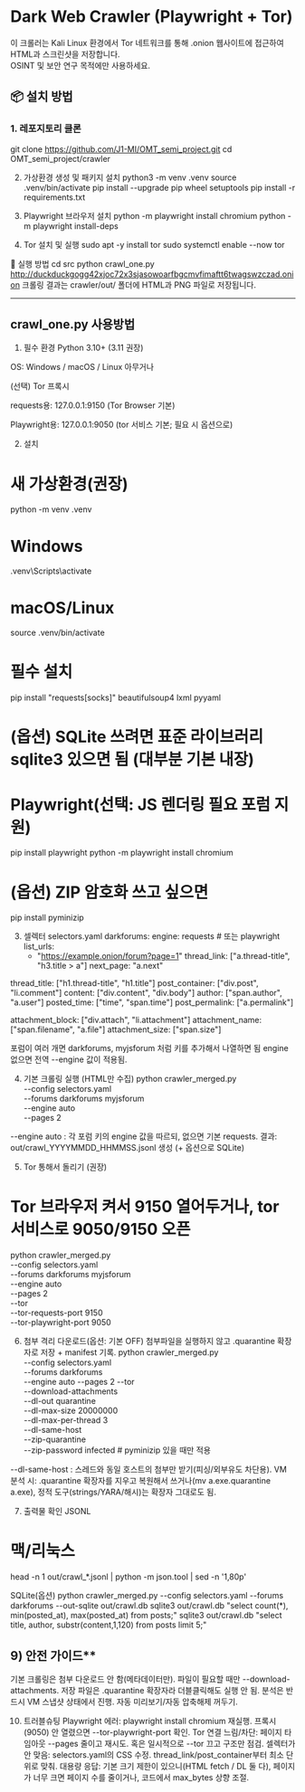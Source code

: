 # Dark Web Crawler (Playwright + Tor)

이 크롤러는 Kali Linux 환경에서 Tor 네트워크를 통해 .onion 웹사이트에 접근하여 HTML과 스크린샷을 저장합니다.  
OSINT 및 보안 연구 목적에만 사용하세요.

## 📦 설치 방법

### 1. 레포지토리 클론
git clone https://github.com/J1-MI/OMT_semi_project.git
cd OMT_semi_project/crawler

2. 가상환경 생성 및 패키지 설치
python3 -m venv .venv
source .venv/bin/activate
pip install --upgrade pip wheel setuptools
pip install -r requirements.txt

3. Playwright 브라우저 설치
python -m playwright install chromium
python -m playwright install-deps

4. Tor 설치 및 실행
sudo apt -y install tor
sudo systemctl enable --now tor

🚀 실행 방법
cd src
python crawl_one.py http://duckduckgogg42xjoc72x3sjasowoarfbgcmvfimaftt6twagswzczad.onion
크롤링 결과는 crawler/out/ 폴더에 HTML과 PNG 파일로 저장됩니다.

--------

## crawl_one.py 사용방법
1) 필수 환경
Python 3.10+ (3.11 권장)

OS: Windows / macOS / Linux 아무거나

(선택) Tor 프록시

requests용: 127.0.0.1:9150 (Tor Browser 기본)

Playwright용: 127.0.0.1:9050 (tor 서비스 기본; 필요 시 옵션으로)

2) 설치
# 새 가상환경(권장)
python -m venv .venv
# Windows
.venv\Scripts\activate
# macOS/Linux
source .venv/bin/activate

# 필수 설치
pip install "requests[socks]" beautifulsoup4 lxml pyyaml

# (옵션) SQLite 쓰려면 표준 라이브러리 sqlite3 있으면 됨 (대부분 기본 내장)

# Playwright(선택: JS 렌더링 필요 포럼 지원)
pip install playwright
python -m playwright install chromium

# (옵션) ZIP 암호화 쓰고 싶으면
pip install pyminizip

3) 셀렉터 selectors.yaml
  darkforums:
  engine: requests                   # 또는 playwright
  list_urls:
    - "https://example.onion/forum?page=1"
  thread_link: ["a.thread-title", "h3.title > a"]
  next_page: "a.next"

  thread_title: ["h1.thread-title", "h1.title"]
  post_container: ["div.post", "li.comment"]
  content: ["div.content", "div.body"]
  author: ["span.author", "a.user"]
  posted_time: ["time", "span.time"]
  post_permalink: ["a.permalink"]

  attachment_block: ["div.attach", "li.attachment"]
  attachment_name: ["span.filename", "a.file"]
  attachment_size: ["span.size"]

포럼이 여러 개면 darkforums, myjsforum 처럼 키를 추가해서 나열하면 됨
engine 없으면 전역 --engine 값이 적용됨.

4) 기본 크롤링 실행 (HTML만 수집)
  python crawler_merged.py \
  --config selectors.yaml \
  --forums darkforums myjsforum \
  --engine auto \
  --pages 2

--engine auto : 각 포럼 키의 engine 값을 따르되, 없으면 기본 requests.
결과: out/crawl_YYYYMMDD_HHMMSS.jsonl 생성 (+ 옵션으로 SQLite)

5) Tor 통해서 돌리기 (권장)
  # Tor 브라우저 켜서 9150 열어두거나, tor 서비스로 9050/9150 오픈
  python crawler_merged.py \
  --config selectors.yaml \
  --forums darkforums myjsforum \
  --engine auto \
  --pages 2 \
  --tor \
  --tor-requests-port 9150 \
  --tor-playwright-port 9050

6) 첨부 격리 다운로드(옵션: 기본 OFF)
첨부파일을 실행하지 않고 .quarantine 확장자로 저장 + manifest 기록.
  python crawler_merged.py \
  --config selectors.yaml \
  --forums darkforums \
  --engine auto --pages 2 --tor \
  --download-attachments \
  --dl-out quarantine \
  --dl-max-size 20000000 \
  --dl-max-per-thread 3 \
  --dl-same-host \
  --zip-quarantine \
  --zip-password infected   # pyminizip 있을 때만 적용

--dl-same-host : 스레드와 동일 호스트의 첨부만 받기(피싱/외부유도 차단용).
VM 분석 시: .quarantine 확장자를 지우고 복원해서 쓰거나(mv a.exe.quarantine a.exe), 정적 도구(strings/YARA/해시)는 확장자 그대로도 됨.

7) 출력물 확인
JSONL
# 맥/리눅스
head -n 1 out/crawl_*.jsonl | python -m json.tool | sed -n '1,80p'

SQLite(옵션)
python crawler_merged.py --config selectors.yaml --forums darkforums --out-sqlite out/crawl.db
sqlite3 out/crawl.db "select count(*), min(posted_at), max(posted_at) from posts;"
sqlite3 out/crawl.db "select title, author, substr(content,1,120) from posts limit 5;"

## 9) 안전 가이드**
기본 크롤링은 첨부 다운로드 안 함(메타데이터만).
파일이 필요할 때만 --download-attachments.
저장 파일은 .quarantine 확장자라 더블클릭해도 실행 안 됨.
분석은 반드시 VM 스냅샷 상태에서 진행. 자동 미리보기/자동 압축해제 꺼두기.

10) 트러블슈팅
Playwright 에러: playwright install chromium 재실행. 프록시(9050) 안 열렸으면 --tor-playwright-port 확인.
Tor 연결 느림/차단: 페이지 타임아웃 --pages 줄이고 재시도. 혹은 일시적으로 --tor 끄고 구조만 점검.
셀렉터가 안 맞음: selectors.yaml의 CSS 수정. thread_link/post_container부터 최소 단위로 맞춰.
대용량 응답: 기본 크기 제한이 있으니(HTML fetch / DL 둘 다), 페이지가 너무 크면 페이지 수를 줄이거나, 코드에서 max_bytes 상향 조절.
